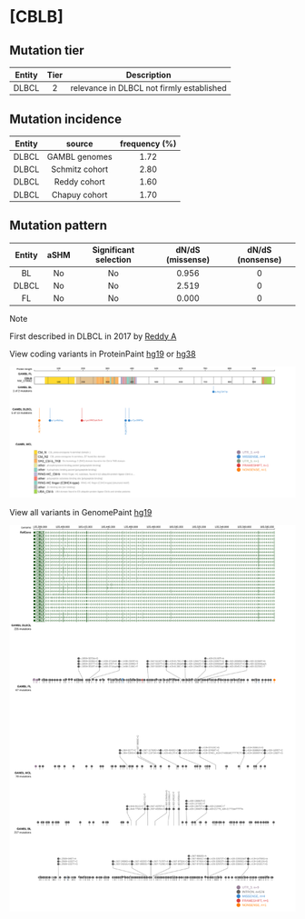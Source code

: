 # [CBLB]

## Mutation tier

|Entity|Tier|Description                              |
|:------:|:----:|-----------------------------------------|
|DLBCL |2   |relevance in DLBCL not firmly established|
## Mutation incidence

|Entity|source        |frequency (%)|
|:------:|:--------------:|:-------------:|
|DLBCL |GAMBL genomes |1.72         |
|DLBCL |Schmitz cohort|2.80         |
|DLBCL |Reddy cohort  |1.60         |
|DLBCL |Chapuy cohort |1.70         |

## Mutation pattern

|Entity|aSHM|Significant selection|dN/dS (missense)|dN/dS (nonsense)|
|:------:|:----:|:---------------------:|:----------------:|:----------------:|
|BL    |No  |No                   |0.956           |0               |
|DLBCL |No  |No                   |2.519           |0               |
|FL    |No  |No                   |0.000           |0               |


> [!NOTE]
> First described in DLBCL in 2017 by [Reddy A](https://pubmed.ncbi.nlm.nih.gov/28985567)

View coding variants in ProteinPaint [hg19](https://www.bcgsc.ca/downloads/morinlab/GAMBL/test/genes/CBLB_protein.html)  or [hg38](https://www.bcgsc.ca/downloads/morinlab/GAMBL/test/genes/CBLB_protein_hg38.html)

![image](images/proteinpaint/CBLB_NM_170662.svg)

View all variants in GenomePaint [hg19](https://www.bcgsc.ca/downloads/morinlab/GAMBL/test/genes/CBLB.html)

![image](images/proteinpaint/CBLB.svg)
